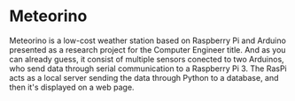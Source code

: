# Meteorino
Meteorino is a low-cost weather station based on Raspberry Pi and Arduino presented as a research project for the Computer Engineer title.
And as you can already guess, it consist of multiple sensors conected to two Arduinos, who send data through serial communication to a Raspberry Pi 3. The RasPi acts as a local server sending the data through Python to a database, and then it's displayed on a web page. 
